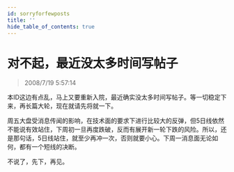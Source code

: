 ```yaml
---
id: sorryforfewposts 
title: ''
hide_table_of_contents: true
---
```


# 对不起，最近没太多时间写帖子

> 2008/7/19 5:57:14

<div style={{fontWeight: 'normal', fontSize: '14px'}}>

本ID这边有点乱，马上又要重新入院，最近确实没太多时间写帖子。等一切稳定下来，再长篇大轮，现在就请先将就一下。

 

周五大盘受消息传闻的影响，在技术面的要求下进行比较大的反弹，但5日线依然不能说有效站住，下周初一旦再度跌破，反而有展开新一轮下跌的风险。所以，还是那句话，5日线站住，就至少再冲一次，否则就要小心。下周一消息面无论如何，都有一个短线的决断。

 

不说了，先下，再见。

</div>
